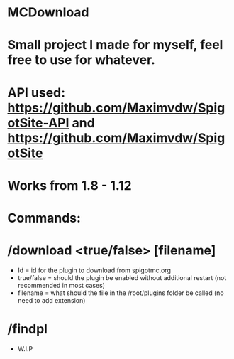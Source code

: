 # MCDownload
# Small project I made for myself, feel free to use for whatever.
# API used: https://github.com/Maximvdw/SpigotSite-API and https://github.com/Maximvdw/SpigotSite
# Works from 1.8 - 1.12
# Commands:
# /download <id> <true/false> [filename]
  - Id = id for the plugin to download from spigotmc.org
  - true/false = should the plugin be enabled without additional restart (not recommended in most cases)
  - filename = what should the file in the /root/plugins folder be called (no need to add extension)
# /findpl <name>
  - W.I.P
